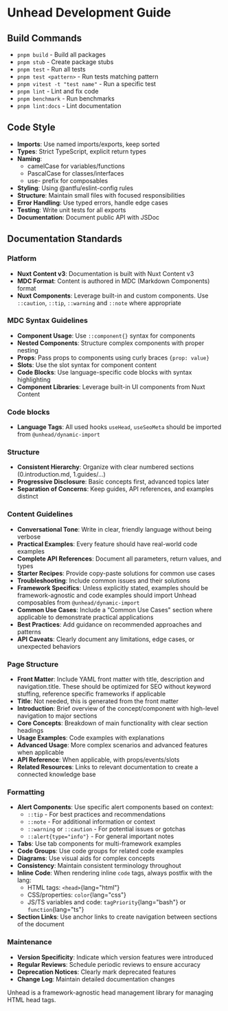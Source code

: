 # Unhead Development Guide

## Build Commands
- `pnpm build` - Build all packages
- `pnpm stub` - Create package stubs
- `pnpm test` - Run all tests
- `pnpm test <pattern>` - Run tests matching pattern
- `pnpm vitest -t "test name"` - Run a specific test
- `pnpm lint` - Lint and fix code
- `pnpm benchmark` - Run benchmarks
- `pnpm lint:docs` - Lint documentation

## Code Style
- **Imports**: Use named imports/exports, keep sorted
- **Types**: Strict TypeScript, explicit return types
- **Naming**:
  - camelCase for variables/functions
  - PascalCase for classes/interfaces
  - use- prefix for composables
- **Styling**: Using @antfu/eslint-config rules
- **Structure**: Maintain small files with focused responsibilities
- **Error Handling**: Use typed errors, handle edge cases
- **Testing**: Write unit tests for all exports
- **Documentation**: Document public API with JSDoc

## Documentation Standards

### Platform
- **Nuxt Content v3**: Documentation is built with Nuxt Content v3
- **MDC Format**: Content is authored in MDC (Markdown Components) format
- **Nuxt Components**: Leverage built-in and custom components. Use `::caution`, `::tip`, `::warning` and `::note` where appropriate

### MDC Syntax Guidelines
- **Component Usage**: Use `::component{}` syntax for components
- **Nested Components**: Structure complex components with proper nesting
- **Props**: Pass props to components using curly braces `{prop: value}`
- **Slots**: Use the slot syntax for component content
- **Code Blocks**: Use language-specific code blocks with syntax highlighting
- **Component Libraries**: Leverage built-in UI components from Nuxt Content

### Code blocks
- **Language Tags**: All used hooks `useHead`, `useSeoMeta` should be imported from `@unhead/dynamic-import`

### Structure
- **Consistent Hierarchy**: Organize with clear numbered sections (0.introduction.md, 1.guides/...)
- **Progressive Disclosure**: Basic concepts first, advanced topics later
- **Separation of Concerns**: Keep guides, API references, and examples distinct

### Content Guidelines
- **Conversational Tone**: Write in clear, friendly language without being verbose
- **Practical Examples**: Every feature should have real-world code examples
- **Complete API References**: Document all parameters, return values, and types
- **Starter Recipes**: Provide copy-paste solutions for common use cases
- **Troubleshooting**: Include common issues and their solutions
- **Framework Specifics**: Unless explicitly stated, examples should be framework-agnostic and code examples should import Unhead composables from `@unhead/dynamic-import`
- **Common Use Cases**: Include a "Common Use Cases" section where applicable to demonstrate practical applications
- **Best Practices**: Add guidance on recommended approaches and patterns
- **API Caveats**: Clearly document any limitations, edge cases, or unexpected behaviors

### Page Structure
- **Front Matter**: Include YAML front matter with title, description and navigation.title. These should be optimized for SEO without keyword stuffing, reference specific frameworks if applicable
- **Title**: Not needed, this is generated from the front matter
- **Introduction**: Brief overview of the concept/component with high-level navigation to major sections
- **Core Concepts**: Breakdown of main functionality with clear section headings
- **Usage Examples**: Code examples with explanations
- **Advanced Usage**: More complex scenarios and advanced features when applicable
- **API Reference**: When applicable, with props/events/slots
- **Related Resources**: Links to relevant documentation to create a connected knowledge base

### Formatting
- **Alert Components**: Use specific alert components based on context:
  - `::tip` - For best practices and recommendations
  - `::note` - For additional information or context
  - `::warning` or `::caution` - For potential issues or gotchas
  - `::alert{type="info"}` - For general important notes
- **Tabs**: Use tab components for multi-framework examples
- **Code Groups**: Use code groups for related code examples
- **Diagrams**: Use visual aids for complex concepts
- **Consistency**: Maintain consistent terminology throughout
- **Inline Code**: When rendering inline `code` tags, always postfix with the lang:
  - HTML tags: `<head>`{lang="html"}
  - CSS/properties: `color`{lang="css"}
  - JS/TS variables and code: `tagPriority`{lang="bash"} or `function`{lang="ts"}
- **Section Links**: Use anchor links to create navigation between sections of the document

### Maintenance
- **Version Specificity**: Indicate which version features were introduced
- **Regular Reviews**: Schedule periodic reviews to ensure accuracy
- **Deprecation Notices**: Clearly mark deprecated features
- **Change Log**: Maintain detailed documentation changes

Unhead is a framework-agnostic head management library for managing HTML head tags.
